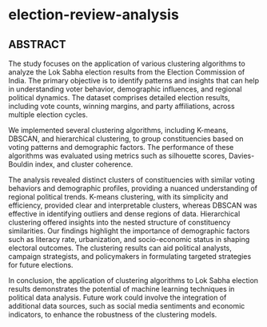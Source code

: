 # election-review-analysis
## ABSTRACT
The study focuses on the application of various clustering algorithms to analyze the Lok Sabha election results from the Election Commission of India. The primary objective is to identify patterns and insights that can help in understanding voter behavior, demographic influences, and regional political dynamics. The dataset comprises detailed election results, including vote counts, winning margins, and party affiliations, across multiple election cycles.

We implemented several clustering algorithms, including K-means, DBSCAN, and hierarchical clustering, to group constituencies based on voting patterns and demographic factors. The performance of these algorithms was evaluated using metrics such as silhouette scores, Davies-Bouldin index, and cluster coherence.

The analysis revealed distinct clusters of constituencies with similar voting behaviors and demographic profiles, providing a nuanced understanding of regional political trends. K-means clustering, with its simplicity and efficiency, provided clear and interpretable clusters, whereas DBSCAN was effective in identifying outliers and dense regions of data.
Hierarchical clustering offered insights into the nested structure of constituency similarities.
Our findings highlight the importance of demographic factors such as literacy rate,
urbanization, and socio-economic status in shaping electoral outcomes. The clustering
results can aid political analysts, campaign strategists, and policymakers in formulating
targeted strategies for future elections.

In conclusion, the application of clustering algorithms to Lok Sabha election results
demonstrates the potential of machine learning techniques in political data analysis. Future
work could involve the integration of additional data sources, such as social media
sentiments and economic indicators, to enhance the robustness of the clustering models.
